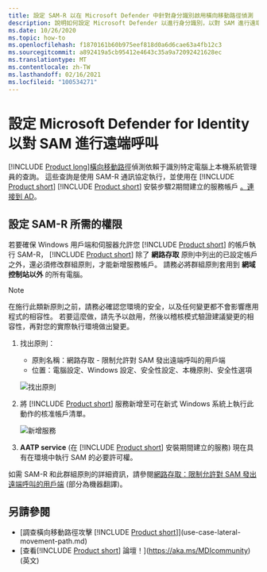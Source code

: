 ```yaml
---
title: 設定 SAM-R 以在 Microsoft Defender 中針對身分識別啟用橫向移動路徑偵測
description: 說明如何設定 Microsoft Defender 以進行身分識別，以對 SAM 進行遠端呼叫
ms.date: 10/26/2020
ms.topic: how-to
ms.openlocfilehash: f1870161b60b975eef818d0a6d6cae63a4fb12c3
ms.sourcegitcommit: a892419a5cb95412e4643c35a9a72092421628ec
ms.translationtype: MT
ms.contentlocale: zh-TW
ms.lasthandoff: 02/16/2021
ms.locfileid: "100534271"
---
```

# <a name="configure-microsoft-defender-for-identity-to-make-remote-calls-to-sam"></a>設定 Microsoft Defender for Identity 以對 SAM 進行遠端呼叫

[!INCLUDE [Product long](includes/product-long.md)][橫向移動路徑](use-case-lateral-movement-path.md)偵測依賴于識別特定電腦上本機系統管理員的查詢。 這些查詢是使用 SAM-R 通訊協定執行，並使用在 [!INCLUDE [Product short](includes/product-short.md)] [!INCLUDE [Product short](includes/product-short.md)] 安裝步驟2期間建立的服務帳戶  [。連接到 AD](install-step2.md)。

## <a name="configure-sam-r-required-permissions"></a>設定 SAM-R 所需的權限

若要確保 Windows 用戶端和伺服器允許您 [!INCLUDE [Product short](includes/product-short.md)] 的帳戶執行 SAM-R，  [!INCLUDE [Product short](includes/product-short.md)] 除了 **網路存取** 原則中列出的已設定帳戶之外，還必須修改群組原則，才能新增服務帳戶。 請務必將群組原則套用到 **網域控制站以外** 的所有電腦。

> [!Note]
> 在施行此類新原則之前，請務必確認您環境的安全，以及任何變更都不會影響應用程式的相容性。 若要這麼做，請先予以啟用，然後以稽核模式驗證建議變更的相容性，再對您的實際執行環境做出變更。

1. 找出原則：

   - 原則名稱：網路存取 - 限制允許對 SAM 發出遠端呼叫的用戶端
   - 位置：電腦設定、Windows 設定、安全性設定、本機原則、安全性選項

    ![找出原則](media/samr-policy-location.png)

1. 將 [!INCLUDE [Product short](includes/product-short.md)] 服務新增至可在新式 Windows 系統上執行此動作的核准帳戶清單。

    ![新增服務](media/samr-add-service.png)

3. **AATP service** (在 [!INCLUDE [Product short](includes/product-short.md)] 安裝期間建立的服務) 現在具有在環境中執行 SAM 的必要許可權。

如需 SAM-R 和此群組原則的詳細資訊，請參閱[網路存取：限制允許對 SAM 發出遠端呼叫的用戶端](/windows/security/threat-protection/security-policy-settings/network-access-restrict-clients-allowed-to-make-remote-sam-calls) \(部分為機器翻譯\)。

## <a name="see-also"></a>另請參閱

- [調查橫向移動路徑攻擊 [!INCLUDE [Product short](includes/product-short.md)]](use-case-lateral-movement-path.md)
- [查看[!INCLUDE [Product short](includes/product-short.md)] 論壇！](https://aka.ms/MDIcommunity)\(英文\)
